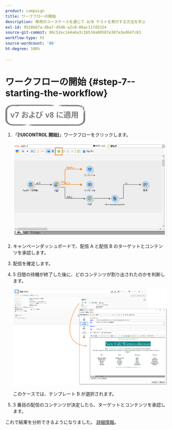 ```yaml
---
product: campaign
title: ワークフローの開始
description: 専用のユースケースを通じて A/B テストを実行する方法を学ぶ
exl-id: 9528b67a-8ba7-45d6-a2c0-06ac117d5324
source-git-commit: 90c52ec144a6a3c1b534a80507e38fa3ed64fc83
workflow-type: ht
source-wordcount: '86'
ht-degree: 100%

---
```


# ワークフローの開始 {#step-7--starting-the-workflow}

![](../../assets/common.svg)

1. 「**[!UICONTROL 開始]**」ワークフローをクリックします。

   ![](assets/use_case_abtesting_startwkfl_001.png)

1. キャンペーンダッシュボードで、配信 A と配信 B のターゲットとコンテンツを承認します。
1. 配信を確定します。
1. 5 日間の待機が終了した後に、どのコンテンツが割り出されたのかを判断します。

   ![](assets/use_case_abtesting_startwkfl_002.png)

   このケースでは、テンプレート B が選択されます。

1. 3 番目の配信のコンテンツが決定したら、ターゲットとコンテンツを承認します。

これで結果を分析できるようになりました。 [詳細情報](a-b-testing-uc-analyzing.md)。
